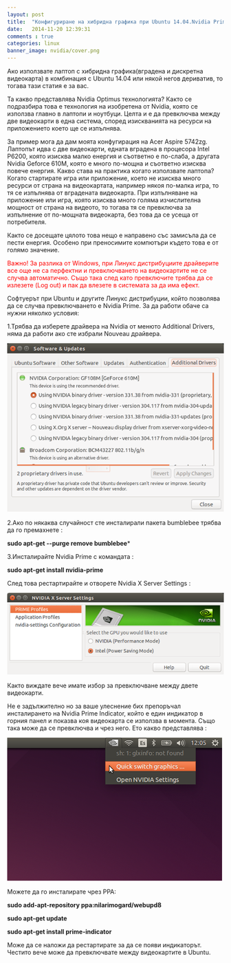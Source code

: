 ```yaml
---
layout: post
title:  "Конфигуриране на хибридна графика при Ubuntu 14.04.Nvidia Prime."
date:   2014-11-20 12:39:31
comments : true
categories: linux
banner_image: nvidia/cover.png
---
```


Ако използвате лаптоп с хибридна графика(вградена и дискретна видеокарта) в комбинация с Ubuntu 14.04 или някой негов дериватив, то тогава тази статия е за вас.


Та какво представлява Nvidia Optimus технологията? Както се подразбира това е технология на изобретена от Nvidia, която се използва главно в лаптопи и ноутбуци.
Целта и е да превключва между две видеокарти в една система, според изискванията на ресурси на приложението което ще се изпълнява.


За пример мога да дам моята конфугирация на Acer Aspire 5742zg. Лаптопът идва с две видеокарти, едната вградена в процесора Intel P6200, която изисква малко енергия и съответно е по-слаба, а другата Nvidia Geforce 610M, която е много по-мощна и съответно изисква повече енергия. Какво става на практика когато използвате лаптопа?
Когато стартирате игра или приложение, което не изисква много ресурси от страна на видеокартата, например някоя по-малка игра, то тя се изпълнява от вградената видеокарта.
При изпълняване на приложение или игра, която изисква много голяма изчислителна мощност от страна на видеото, то тогава тя се превключва за изпълнение от по-мощната видеокарта, без това да се усеща от потребителя.

Както се досещате цялото това нещо е направено със замисъла да се пести енергия. Особено при преносимите компютъри където това е от голямо значение.

<span style="color: red">Важно! За разлика от Windows, при Линукс дистрибуциите драйверите все още не са перфектни и превключването на видеокартите не се случва автоматично.
Също така след като превключите трябва да се излезете (Log out) и пак да влезете в системата за да има ефект.</span>

Софтуерът при Ubuntu и другите Линукс дистрибуции, който позволява да се случва превключването е Nvidia Prime. За да работи обаче са нужни няколко условия:

1.Трябва да изберете драйвера на Nvidia от менюто Additional Drivers, няма да работи ако сте избрали Nouveau драйвера.

![nvidia1](https://github.com/etem/etem.github.io/raw/master/assets/images/nvidia/nvidia1.png)


2.Ако по някаква случайност сте инсталирали пакета bumblebee трябва да го премахнете :

**sudo apt-get --purge remove bumblebee***


3.Инсталирайте Nvidia Prime с командата :

**sudo apt-get install nvidia-prime**

След това рестартирайте и отворете Nvidia X Server Settings :

![nvidia2](https://github.com/etem/etem.github.io/raw/master/assets/images/nvidia/nvidia2.png)

Както виждате вече имате избор за превключване между двете видеокарти.

Не е задължително но за ваше улеснение бих препоръчал инсталирането на Nvidia Prime Indicator, който е един индикатор в горния панел и показва коя видеокарта се използва в момента.
Също така може да се превключва и чрез него.
Ето какво представлява :

![nvidia3](https://github.com/etem/etem.github.io/raw/master/assets/images/nvidia/nvidia3.png)


Можете да го инсталирате чрез PPA:

**sudo add-apt-repository ppa:nilarimogard/webupd8**

**sudo apt-get update**

**sudo apt-get install prime-indicator**


Може да се наложи да рестартирате за да се появи индикаторът.
Честито вече може да превключвате между видеокартите в Ubuntu.

